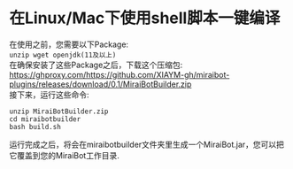 # 在Linux/Mac下使用shell脚本一键编译
在使用之前，您需要以下Package:<br>
`unzip wget openjdk(11及以上)`<br>
在确保安装了这些Package之后，下载这个压缩包:<br>
https://ghproxy.com/https://github.com/XIAYM-gh/miraibot-plugins/releases/download/0.1/MiraiBotBuilder.zip
<br>接下来，运行这些命令:
```shell
unzip MiraiBotBuilder.zip
cd miraibotbuilder
bash build.sh
```
运行完成之后，将会在miraibotbuilder文件夹里生成一个MiraiBot.jar，您可以把它覆盖到您的MiraiBot工作目录.
